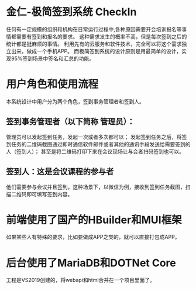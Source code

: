 # 金仁-极简签到系统 CheckIn 

  任何有一定规模的组织和机构在日常运行过程中,各种原因需要开会培训报名等事情都需要有签到和报名的要求。
  这种需求发生的概率不高，但是每次签到之后的统计都是挺麻烦的事情。
  利用先有的云服务和软件技术，完全可以将这个需求独立出来，做成一个手机APP。
  而极简签到系统的设计原则是用最简单的设计，实现95%签到场景中签名和汇总的功能。


# 用户角色和使用流程
本系统设计中用户分为两个角色，签到事务管理者和签到人。

## 签到事务管理者（以下简称 管理员）：
  管理员可以发起签到任务，发起一次或者多次都可以；
  发起签到任务之后，将签到任务的二维码截图通过即时通信软件邮件或者其他的通讯手段发送给需要签到的人（签到人）；
  甚至是将二维码打印下来在会议现场让与会者扫码签到也可以。

## 签到人：这是会议课程的参与者
  他们需要参与会议并且签到，这种场景下，以微信为例，接收到签到任务截图，扫描二维码即可填写签到内容。

# 前端使用了国产的HBuilder和MUI框架
  如果某些人有特殊的要求，比如要做成APP之类的，就可以直接打包成APP。

# 后台使用了MariaDB和DOTNet Core
工程是VS2019创建的，将webapi和html合并在一个项目里面了。
